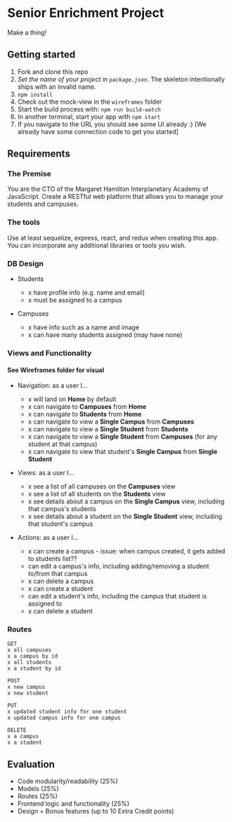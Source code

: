 # Senior Enrichment Project

Make a thing!

## Getting started

1. Fork and clone this repo
2. *Set the name of your project in `package.json`*. The skeleton intentionally ships with an invalid name.
3. `npm install`
4. Check out the mock-view in the `wireframes` folder
5. Start the build process with: `npm run build-watch`
6. In another terminal, start your app with `npm start`
7. If you navigate to the URL you should see some UI already :) [We already have some connection code to get you started]

## Requirements

### The Premise

You are the CTO of the Margaret Hamilton Interplanetary Academy of JavaScript. Create a RESTful web platform that allows you to manage your students and campuses.

### The tools

Use at least sequelize, express, react, and redux when creating this app. You can incorporate any additional libraries or tools you wish.

### DB Design

- Students
  * x have profile info (e.g. name and email)
  * x must be assigned to a campus

- Campuses
  * x have info such as a name and image
  * x can have many students assigned (may have none)

### Views and Functionality
#### See Wireframes folder for visual

- Navigation: as a user I...
  * x will land on **Home** by default
  * x can navigate to **Campuses** from **Home**
  * x can navigate to **Students** from **Home**
  * x can navigate to view a **Single Campus** from **Campuses**
  * x can navigate to view a **Single Student** from **Students**
  * x can navigate to view a **Single Student** from **Campuses** (for any student at that campus)
  * x can navigate to view that student's **Single Campus** from **Single Student**

- Views: as a user I...
  * x see a list of all campuses on the **Campuses** view
  * x see a list of all students on the **Students** view
  * x see details about a campus on the **Single Campus** view, including that campus's students
  * x see details about a student on the **Single Student** view, including that student's campus

- Actions: as a user I...
  * x can create a campus - issue: when campus created, it gets added to students list??
  * can edit a campus's info, including adding/removing a student to/from that campus
  * x can delete a campus
  * x can create a student
  * can edit a student's info, including the campus that student is assigned to
  * x can delete a student

### Routes

```
GET
x all campuses
x a campus by id
x all students
x a student by id
```

```
POST
x new campus
x new student
```

```
PUT
x updated student info for one student
x updated campus info for one campus
```

```
DELETE
x a campus
x a student
```

## Evaluation

- Code modularity/readability (25%)
- Models (25%)
- Routes (25%)
- Frontend logic and functionality (25%)
- Design + Bonus features (up to 10 Extra Credit points)
